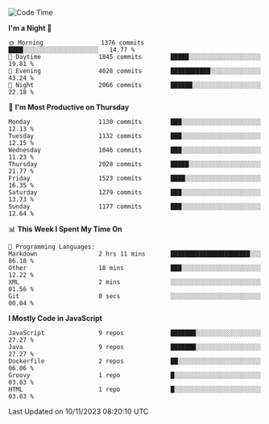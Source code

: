 <!--START_SECTION:waka-->
![Code Time](http://img.shields.io/badge/Code%20Time-1%2C316%20hrs%2017%20mins-blue)

**I'm a Night 🦉** 

```text
🌞 Morning                1376 commits        ████░░░░░░░░░░░░░░░░░░░░░   14.77 % 
🌆 Daytime                1845 commits        █████░░░░░░░░░░░░░░░░░░░░   19.81 % 
🌃 Evening                4028 commits        ███████████░░░░░░░░░░░░░░   43.24 % 
🌙 Night                  2066 commits        ██████░░░░░░░░░░░░░░░░░░░   22.18 % 
```
📅 **I'm Most Productive on Thursday** 

```text
Monday                   1130 commits        ███░░░░░░░░░░░░░░░░░░░░░░   12.13 % 
Tuesday                  1132 commits        ███░░░░░░░░░░░░░░░░░░░░░░   12.15 % 
Wednesday                1046 commits        ███░░░░░░░░░░░░░░░░░░░░░░   11.23 % 
Thursday                 2028 commits        █████░░░░░░░░░░░░░░░░░░░░   21.77 % 
Friday                   1523 commits        ████░░░░░░░░░░░░░░░░░░░░░   16.35 % 
Saturday                 1279 commits        ███░░░░░░░░░░░░░░░░░░░░░░   13.73 % 
Sunday                   1177 commits        ███░░░░░░░░░░░░░░░░░░░░░░   12.64 % 
```


📊 **This Week I Spent My Time On** 

```text
💬 Programming Languages: 
Markdown                 2 hrs 11 mins       ██████████████████████░░░   86.18 % 
Other                    18 mins             ███░░░░░░░░░░░░░░░░░░░░░░   12.22 % 
XML                      2 mins              ░░░░░░░░░░░░░░░░░░░░░░░░░   01.56 % 
Git                      0 secs              ░░░░░░░░░░░░░░░░░░░░░░░░░   00.04 % 
```

**I Mostly Code in JavaScript** 

```text
JavaScript               9 repos             ███████░░░░░░░░░░░░░░░░░░   27.27 % 
Java                     9 repos             ███████░░░░░░░░░░░░░░░░░░   27.27 % 
Dockerfile               2 repos             ██░░░░░░░░░░░░░░░░░░░░░░░   06.06 % 
Groovy                   1 repo              █░░░░░░░░░░░░░░░░░░░░░░░░   03.03 % 
HTML                     1 repo              █░░░░░░░░░░░░░░░░░░░░░░░░   03.03 % 
```




 Last Updated on 10/11/2023 08:20:10 UTC
<!--END_SECTION:waka-->

